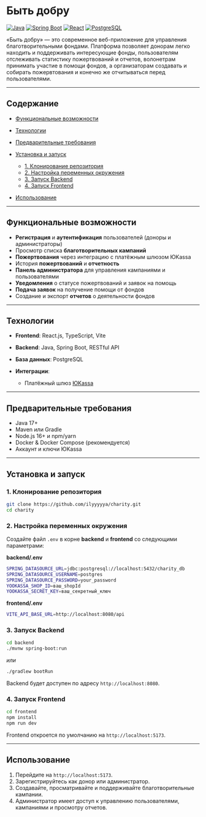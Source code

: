 # Быть добру

[![Java](https://img.shields.io/badge/Backend-Java-green)](#технологии) [![Spring Boot](https://img.shields.io/badge/Framework-Spring%20Boot-brightgreen)](#технологии) [![React](https://img.shields.io/badge/Frontend-React-blue)](#технологии) [![PostgreSQL](https://img.shields.io/badge/DB-PostgreSQL-blueviolet)](#технологии)

«Быть добру» — это современное веб-приложение для управления благотворительными фондами. Платформа позволяет донорам легко находить и поддерживать интересующие фонды, пользователям отслеживать статистику пожертвований и отчетов, волонетрам принимать участие в помощи фондов, а организаторам создавать и собирать пожервтования и конечно же отчитываться перед пользователями.

---

## Содержание

* [Функциональные возможности](#функциональные-возможности)
* [Технологии](#технологии)
* [Предварительные требования](#предварительные-требования)
* [Установка и запуск](#установка-и-запуск)

  * [1. Клонирование репозитория](#1-клонирование-репозитория)
  * [2. Настройка переменных окружения](#2-настройка-переменных-окружения)
  * [3. Запуск Backend](#3-запуск-backend)
  * [4. Запуск Frontend](#4-запуск-frontend)
* [Использование](#использование)


---

## Функциональные возможности

* **Регистрация** и **аутентификация** пользователей (доноры и администраторы)
* Просмотр списка **благотворительных кампаний**
* **Пожертвования** через интеграцию с платёжным шлюзом ЮKassa
* История **пожертвований** и **отчетность**
* **Панель администратора** для управления кампаниями и пользователями
* **Уведомления** о статусе пожертвований и заявок на помощь
* **Подача заявок** на получение помощи от фондов
* Создание и экспорт **отчетов** о деятельности фондов

---

## Технологии

* **Frontend**: React.js, TypeScript, Vite
* **Backend**: Java, Spring Boot, RESTful API
* **База данных**: PostgreSQL
* **Интеграции**:

  * Платёжный шлюз [ЮKassa](https://yookassa.ru/)

---

## Предварительные требования

* Java 17+
* Maven или Gradle
* Node.js 16+ и npm/yarn
* Docker & Docker Compose (рекомендуется)
* Аккаунт и ключи ЮKassa

---

## Установка и запуск

### 1. Клонирование репозитория

```bash
git clone https://github.com/ilyyyyya/charity.git
cd charity
```

### 2. Настройка переменных окружения

Создайте файл `.env` в корне **backend** и **frontend** со следующими параметрами:

**backend/.env**

```bash
SPRING_DATASOURCE_URL=jdbc:postgresql://localhost:5432/charity_db
SPRING_DATASOURCE_USERNAME=postgres
SPRING_DATASOURCE_PASSWORD=your_password
YOOKASSA_SHOP_ID=ваш_shopId
YOOKASSA_SECRET_KEY=ваш_секретный_ключ
```

**frontend/.env**

```bash
VITE_API_BASE_URL=http://localhost:8080/api
```

### 3. Запуск Backend

```bash
cd backend
./mvnw spring-boot:run
```

*или*

```bash
./gradlew bootRun
```

Backend будет доступен по адресу `http://localhost:8080`.

### 4. Запуск Frontend

```bash
cd frontend
npm install
npm run dev
```

Frontend откроется по умолчанию на `http://localhost:5173`.

---

## Использование

1. Перейдите на `http://localhost:5173`.
2. Зарегистрируйтесь как донор или администратор.
3. Создавайте, просматривайте и поддерживайте благотворительные кампании.
4. Администратор имеет доступ к управлению пользователями, кампаниями и просмотру отчетов.
